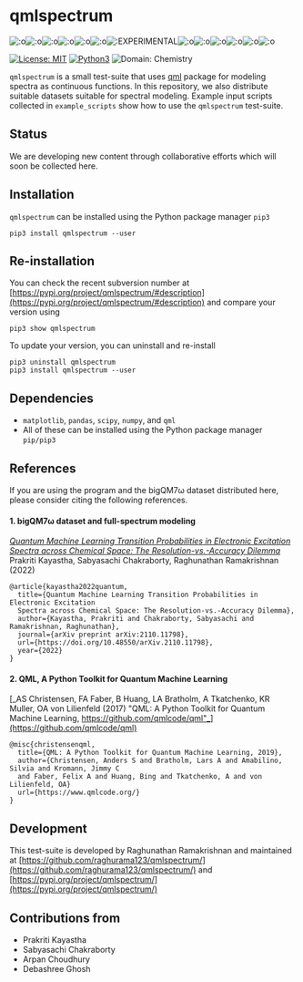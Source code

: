 # qmlspectrum 
![:o](https://img.shields.io/badge/o-black.svg)![:o](https://img.shields.io/badge/o-yellow.svg)![:o](https://img.shields.io/badge/o-black.svg)![:o](https://img.shields.io/badge/o-yellow.svg)![:o](https://img.shields.io/badge/o-black.svg)![:o](https://img.shields.io/badge/o-yellow.svg)![:EXPERIMENTAL](https://img.shields.io/badge/EXPERIMENTAL-red.svg)![:o](https://img.shields.io/badge/o-yellow.svg)![:o](https://img.shields.io/badge/o-black.svg)![:o](https://img.shields.io/badge/o-yellow.svg)![:o](https://img.shields.io/badge/o-black.svg)![:o](https://img.shields.io/badge/o-yellow.svg)![:o](https://img.shields.io/badge/o-black.svg)


[![License: MIT](https://img.shields.io/badge/License-MIT-yellow.svg)](https://opensource.org/licenses/MIT)
[![Python3](https://img.shields.io/badge/Language-Python3-blue.svg)](https://www.python.org/download/releases/3.0/)
![Domain: Chemistry](https://img.shields.io/badge/Domain-Chemistry-green.svg)

`qmlspectrum` is a small test-suite that uses [qml](https://www.qmlcode.org/) package for modeling spectra as continuous functions. In this repository, we also distribute suitable datasets suitable for spectral modeling. Example input scripts collected in `example_scripts` show how to use the `qmlspectrum` test-suite.

## Status

We are developing new content through collaborative efforts which will soon be collected here. 

## Installation

`qmlspectrum` can be installed using the Python package manager `pip3`

```
pip3 install qmlspectrum --user
```

## Re-installation

You can check the recent subversion number at [https://pypi.org/project/qmlspectrum/#description](https://pypi.org/project/qmlspectrum/#description) and compare your version using

```
pip3 show qmlspectrum 
```

To update your version, you can uninstall and re-install 

```
pip3 uninstall qmlspectrum 
pip3 install qmlspectrum --user
```

## Dependencies

* `matplotlib`, `pandas`, `scipy`, `numpy`, and `qml` 
* All of these can be installed using the Python package manager `pip/pip3`

## References

If you are using the program and the bigQM7ω dataset distributed here, please consider citing the following references.

#### 1. bigQM7ω dataset and full-spectrum modeling
[_Quantum Machine Learning Transition Probabilities in Electronic Excitation Spectra across Chemical Space: The Resolution-vs.-Accuracy Dilemma_](https://arxiv.org/abs/2110.11798)                
Prakriti Kayastha, Sabyasachi Chakraborty, Raghunathan Ramakrishnan (2022)     
```
@article{kayastha2022quantum,
  title={Quantum Machine Learning Transition Probabilities in Electronic Excitation 
  Spectra across Chemical Space: The Resolution-vs.-Accuracy Dilemma},
  author={Kayastha, Prakriti and Chakraborty, Sabyasachi and Ramakrishnan, Raghunathan},
  journal={arXiv preprint arXiv:2110.11798},
  url={https://doi.org/10.48550/arXiv.2110.11798},
  year={2022}
}
```

#### 2. QML, A Python Toolkit for Quantum Machine Learning
[_AS Christensen, FA Faber, B Huang, LA Bratholm, A Tkatchenko, KR Muller, OA von Lilienfeld (2017) "QML: A Python Toolkit for Quantum Machine Learning, https://github.com/qmlcode/qml"_](https://github.com/qmlcode/qml)  
```
@misc{christensenqml,
  title={QML: A Python Toolkit for Quantum Machine Learning, 2019},
  author={Christensen, Anders S and Bratholm, Lars A and Amabilino, Silvia and Kromann, Jimmy C 
  and Faber, Felix A and Huang, Bing and Tkatchenko, A and von Lilienfeld, OA}
  url={https://www.qmlcode.org/}
}
```

## Development

This test-suite is developed by Raghunathan Ramakrishnan and maintained at [https://github.com/raghurama123/qmlspectrum/](https://github.com/raghurama123/qmlspectrum/) and [https://pypi.org/project/qmlspectrum/](https://pypi.org/project/qmlspectrum/)   

## Contributions from

* Prakriti Kayastha    
* Sabyasachi Chakraborty     
* Arpan Choudhury     
* Debashree Ghosh   


